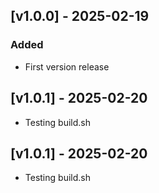## [v1.0.0] - 2025-02-19
### Added
- First version release
## [v1.0.1] - 2025-02-20
- Testing build.sh

## [v1.0.1] - 2025-02-20
- Testing build.sh
